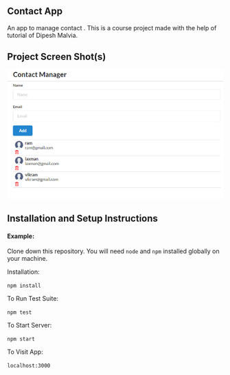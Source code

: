 ## Contact App
An app to manage contact . This is a course project made with the help of tutorial of Dipesh Malvia.


## Project Screen Shot(s)
  
<img src="images/contactApp.png">

## Installation and Setup Instructions

#### Example:  

Clone down this repository. You will need `node` and `npm` installed globally on your machine.  

Installation:

`npm install`  

To Run Test Suite:  

`npm test`  

To Start Server:

`npm start`  

To Visit App:

`localhost:3000`  

